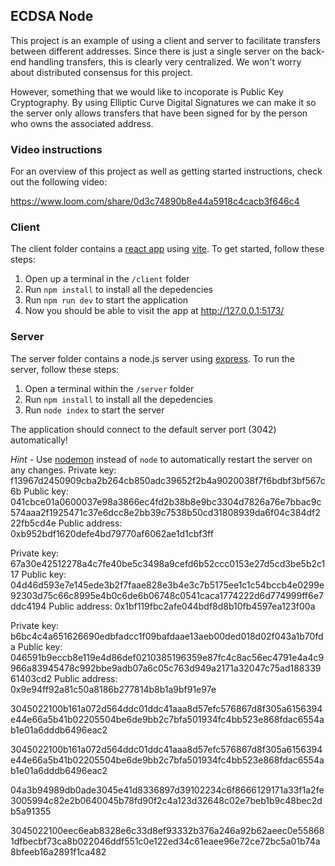 ## ECDSA Node

This project is an example of using a client and server to facilitate transfers between different addresses. Since there is just a single server on the back-end handling transfers, this is clearly very centralized. We won't worry about distributed consensus for this project.

However, something that we would like to incoporate is Public Key Cryptography. By using Elliptic Curve Digital Signatures we can make it so the server only allows transfers that have been signed for by the person who owns the associated address.

### Video instructions

For an overview of this project as well as getting started instructions, check out the following video:

https://www.loom.com/share/0d3c74890b8e44a5918c4cacb3f646c4

### Client

The client folder contains a [react app](https://reactjs.org/) using [vite](https://vitejs.dev/). To get started, follow these steps:

1. Open up a terminal in the `/client` folder
2. Run `npm install` to install all the depedencies
3. Run `npm run dev` to start the application
4. Now you should be able to visit the app at http://127.0.0.1:5173/

### Server

The server folder contains a node.js server using [express](https://expressjs.com/). To run the server, follow these steps:

1. Open a terminal within the `/server` folder
2. Run `npm install` to install all the depedencies
3. Run `node index` to start the server

The application should connect to the default server port (3042) automatically!

_Hint_ - Use [nodemon](https://www.npmjs.com/package/nodemon) instead of `node` to automatically restart the server on any changes.
Private key: f13967d2450909cba2b264cb850adc39652f2b4a9020038f7f6bdbf3bf567c6b
Public key: 041cbce01a0600037e98a3866ec4fd2b38b8e9bc3304d7826a76e7bbac9c574aaa2f1925471c37e6dcc8e2bb39c7538b50cd31808939da6f04c384df222fb5cd4e
Public address: 0xb952bdf1620defe4bd79770af6062ae1d1cbf3ff

Private key: 67a30e42512278a4c7fe40be5c3498a9cefd6b52ccc0153e27d5cd3be5b2c117
Public key: 04d46d593e7e145ede3b2f7faae828e3b4e3c7b5175ee1c1c54bccb4e0299e92303d75c66c8995e4b0c6de6b06748c0541caca1774222d6d774999ff6e7ddc4194
Public address: 0x1bf119fbc2afe044bdf8d8b10fb4597ea123f00a

Private key: b6bc4c4a651626690edbfadcc1f09bafdaae13aeb00ded018d02f043a1b70fda
Public key: 046591b9eccb8e119e4d86def0210385196359e87fc4c8ac56ec4791e4a4c9966a83945478c992bbe9adb07a6c05c763d949a2171a32047c75ad18833961403cd2
Public address: 0x9e94ff92a81c50a8186b277814b8b1a9bf91e97e

3045022100b161a072d564ddc01ddc41aaa8d57efc576867d8f305a6156394e44e66a5b41b02205504be6de9bb2c7bfa501934fc4bb523e868fdac6554ab1e01a6dddb6496eac2

3045022100b161a072d564ddc01ddc41aaa8d57efc576867d8f305a6156394e44e66a5b41b02205504be6de9bb2c7bfa501934fc4bb523e868fdac6554ab1e01a6dddb6496eac2

04a3b94989db0ade3045e41d8336897d39102234c6f8666129171a33f1a2fe3005994c82e2b0640045b78fd90f2c4a123d32648c02e7beb1b9c48bec2db5a91355

3045022100eec6eab8328e6c33d8ef93332b376a246a92b62aeec0e558681dfbecbf73ca8b022046ddf551c0e122ed34c61eaee96e72ce72bc5a01b74a8bfeeb16a2891f1ca482
